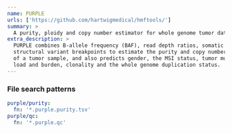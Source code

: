 ```yaml
---
name: PURPLE
urls: ['https://github.com/hartwigmedical/hmftools/']
summary: >
  A purity, ploidy and copy number estimator for whole genome tumor data
extra_description: >
  PURPLE combines B-allele frequency (BAF), read depth ratios, somatic variants and
  structural variant breakpoints to estimate the purity and copy number profile
  of a tumor sample, and also predicts gender, the MSI status, tumor mutational
  load and burden, clonality and the whole genome duplication status.
---
```


### File search patterns

```yaml
purple/purity:
  fn: '*.purple.purity.tsv'
purple/qc:
  fn: '*.purple.qc'
```